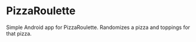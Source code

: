 # PizzaRoulette
Simple Android app for PizzaRoulette. Randomizes a pizza and toppings for that pizza.
